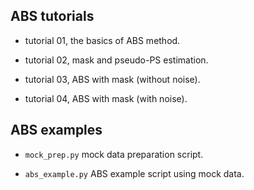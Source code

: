 ## ABS tutorials

- tutorial 01, the basics of ABS method.

- tutorial 02, mask and pseudo-PS estimation.

- tutorial 03, ABS with mask (without noise).

- tutorial 04, ABS with mask (with noise).

## ABS examples

- `mock_prep.py` mock data preparation script.

- `abs_example.py` ABS example script using mock data.
